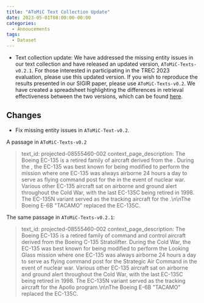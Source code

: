 ```yaml
---
title: "AToMiC Text Collection Update"
date: 2023-05-01T08:00:00-00:00
categories:
  - Annoucements
tags:
  - Dataset
---
```


- Text collection update: We have addressed the missing entity issues in our text collection and have released an updated version, `AToMiC-Texts-v0.2.1`. For those interested in participating in the TREC 2023 evaluation, please use this updated version. If you wish to reproduce the results presented in our SIGIR paper, please use `AToMiC-Texts-v0.2`. We have created a spreadsheet highlighting the differences in retrieval effectiveness between the two versions, which can be found [here](https://docs.google.com/spreadsheets/d/1wSi_79Qx3GA1WAirwvoapiWJ4m2bPRM_rtUWRZ2qRIo/edit?usp=sharing).

## Changes
- Fix missing entity issues in `AToMiC-Text-v0.2`.

A passage in `AToMiC-Texts-v0.2` 
> text_id: 
> projected-08555460-002
> context_page_description: 
> The Boeing EC-135 is a retired family of  aircraft derived from the . During the , the EC-135 was best known for being modified to perform the  mission where one EC-135 was always airborne 24 hours a day to serve as flying command post for the  in the event of nuclear war. Various other EC-135 aircraft sat on airborne and ground alert throughout the Cold War, with the last EC-135C being retired in 1998. The EC-135N variant served as the tracking aircraft for the .\n\nThe Boeing E-6B "TACAMO" replaced the EC-135C.


The same passage in `AToMiC-Texts-v0.2.1`:
> text_id: 
> projected-08555460-002
> context_page_description: 
> The Boeing EC-135 is a retired family of command and control aircraft derived from the Boeing C-135 Stratolifter. During the Cold War, the EC-135 was best known for being modified to perform the Looking Glass mission where one EC-135 was always airborne 24 hours a day to serve as flying command post for the Strategic Air Command in the event of nuclear war. Various other EC-135 aircraft sat on airborne and ground alert throughout the Cold War, with the last EC-135C being retired in 1998. The EC-135N variant served as the tracking aircraft for the Apollo program.\n\nThe Boeing E-6B "TACAMO" replaced the EC-135C. 
